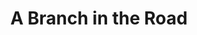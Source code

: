 ---
abv: 4.8%
alt:
availability: Keg
bitterness: 
description: A Thirsty Nomad Brewing collaboration beer. We used fresh local strawberries, hibiscus flowers and two different saison yeasts to create this refreshing summer beer.
gravity: 
hops: 
ibu: 24
img: a-branch-in-the-road.jpg
layout: beer
malt: 
modal-id: a-branch-in-the-road
title: A Branch in the Road
on-tap: nope
sourness: 
style: Saison with Fruit
---